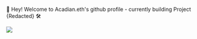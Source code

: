 👋 Hey! Welcome to Acadian.eth's github profile - currently building Project {Redacted} 🛠️

![](https://komarev.com/ghpvc/?username=devacadian&color=lightgrey)
